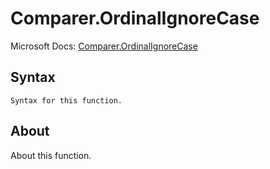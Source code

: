 ---
---

# Comparer.OrdinalIgnoreCase

Microsoft Docs: [Comparer.OrdinalIgnoreCase](https://docs.microsoft.com/en-us/powerquery-m/comparer-ordinalignorecase)

## Syntax

```powerquery-m
Syntax for this function.
```

## About

About this function.

